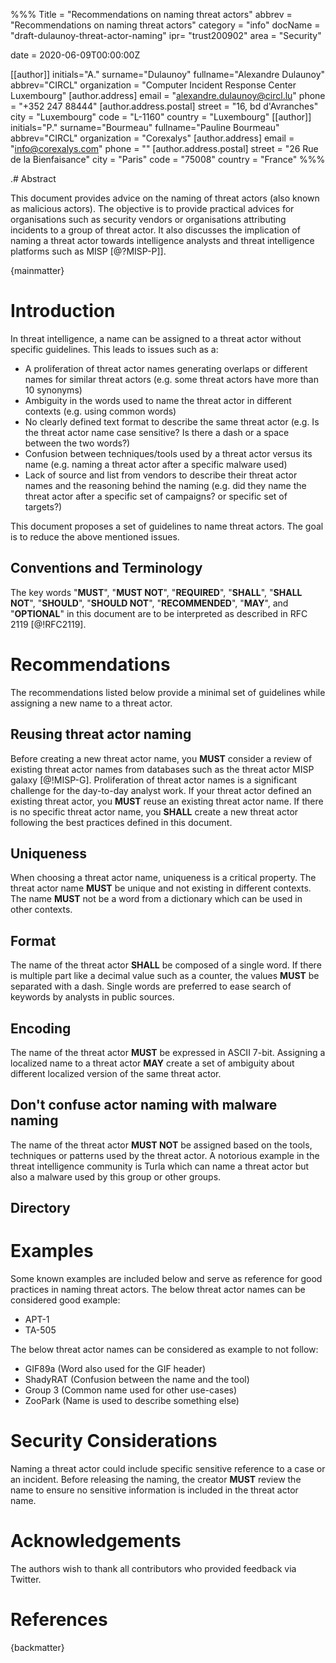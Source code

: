 %%%
Title = "Recommendations on naming threat actors"
abbrev = "Recommendations on naming threat actors"
category = "info"
docName = "draft-dulaunoy-threat-actor-naming"
ipr= "trust200902"
area = "Security"

date = 2020-06-09T00:00:00Z

[[author]]
initials="A."
surname="Dulaunoy"
fullname="Alexandre Dulaunoy"
abbrev="CIRCL"
organization = "Computer Incident Response Center Luxembourg"
 [author.address]
 email = "alexandre.dulaunoy@circl.lu"
 phone = "+352 247 88444"
 [author.address.postal]
 street = "16, bd d'Avranches"
 city = "Luxembourg"
 code = "L-1160"
 country = "Luxembourg"
[[author]]
initials="P."
surname="Bourmeau"
fullname="Pauline Bourmeau"
abbrev="CIRCL"
organization = "Corexalys"
 [author.address]
 email = "info@corexalys.com"
 phone = ""
 [author.address.postal]
 street = "26 Rue de la Bienfaisance"
 city = "Paris"
 code = "75008"
 country = "France"
%%%

.# Abstract

This document provides advice on the naming of threat actors (also known as malicious actors).
The objective is to provide practical advices for organisations such as security vendors or organisations attributing
incidents to a group of threat actor. It also discusses the implication of naming a threat actor towards intelligence analysts
and threat intelligence platforms such as MISP [@?MISP-P]].

{mainmatter}

# Introduction

In threat intelligence, a name can be assigned to a threat actor without specific guidelines. This leads to issues such
as a:

- A proliferation of threat actor names generating overlaps or different names for similar threat actors (e.g. some threat actors have more than 10 synonyms)
- Ambiguity in the words used to name the threat actor in different contexts (e.g. using common words)
- No clearly defined text format to describe the same threat actor (e.g. Is the threat actor name case sensitive? Is there a dash or a space between the two words?)
- Confusion between techniques/tools used by a threat actor versus its name (e.g. naming a threat actor after a specific malware used)
- Lack of source and list from vendors to describe their threat actor names and the reasoning behind the naming (e.g. did they name the threat actor after a specific set of campaigns? or specific set of targets?)

This document proposes a set of guidelines to name threat actors. The goal is to reduce the above mentioned issues.


##  Conventions and Terminology

The key words "**MUST**", "**MUST NOT**", "**REQUIRED**", "**SHALL**", "**SHALL NOT**",
"**SHOULD**", "**SHOULD NOT**", "**RECOMMENDED**", "**MAY**", and "**OPTIONAL**" in this
document are to be interpreted as described in RFC 2119 [@!RFC2119].

# Recommendations

The recommendations listed below provide a minimal set of guidelines while assigning a new name to a threat actor.

## Reusing threat actor naming

Before creating a new threat actor name, you **MUST** consider a review of existing threat actor names from databases such as the threat actor
MISP galaxy [@!MISP-G]. Proliferation of threat actor names is a significant challenge for the day-to-day analyst work. If your threat actor defined an existing threat actor, you **MUST**
reuse an existing threat actor name. If there is no specific threat actor name, you **SHALL** create a new threat actor following the best
practices defined in this document.

## Uniqueness

When choosing a threat actor name, uniqueness is a critical property. The threat actor name **MUST** be unique and not existing in different contexts. The name **MUST** not be a word from a dictionary which can be used in other contexts.

## Format

The name of the threat actor **SHALL** be composed of a single word. If there is multiple part like a decimal value such as a counter, the values **MUST** be separated with a dash. Single words are preferred to ease search of keywords by analysts in public sources.

## Encoding

The name of the threat actor **MUST** be expressed in ASCII 7-bit. Assigning a localized name to a threat actor **MAY** create a set of ambiguity about different localized version of the same threat actor.

## Don't confuse actor naming with malware naming

The name of the threat actor **MUST NOT** be assigned based on the tools, techniques or patterns used by the threat actor. A notorious example in the threat intelligence community is Turla which can name a threat actor but also a malware used by this group or other groups.

## Directory

# Examples

Some known examples are included below and serve as reference for good practices in naming threat actors. The below threat actor names can be considered good example:

- APT-1
- TA-505

The below threat actor names can be considered as example to not follow:

- GIF89a (Word also used for the GIF header)
- ShadyRAT (Confusion between the name and the tool)
- Group 3 (Common name used for other use-cases)
- ZooPark (Name is used to describe something else)

# Security Considerations

Naming a threat actor could include specific sensitive reference to a case or an incident. Before releasing the naming, the creator
**MUST** review the name to ensure no sensitive information is included in the threat actor name.

# Acknowledgements

The authors wish to thank all contributors who provided feedback via Twitter.

# References


<reference anchor='MISP-P' target='https://github.com/MISP'>
  <front>
   <title>MISP Project - Open Source Threat Intelligence Platform and Open Standards For Threat Information Sharing</title>
   <author initials='' surname='MISP' fullname='MISP Community'></author>
   <date></date>
  </front>
</reference>

<reference anchor='MISP-T' target='https://github.com/MISP/misp-taxonomies'>
  <front>
   <title>MISP Taxonomies - shared and common vocabularies of tags</title>
   <author initials='' surname='MISP' fullname='MISP Community'></author>
   <date></date>
  </front>
</reference>

<reference anchor='MISP-G' target='https://github.com/MISP/misp-galaxy'>
  <front>
   <title>MISP Galaxy - Public repository </title>
   <author initials='' surname='MISP' fullname='MISP Community'></author>
   <date></date>
  </front>
</reference>


{backmatter}
